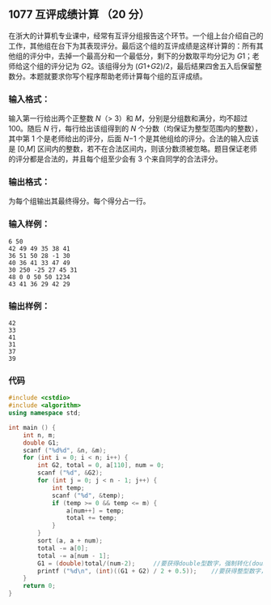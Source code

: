 ## 1077 互评成绩计算 （20 分）

在浙大的计算机专业课中，经常有互评分组报告这个环节。一个组上台介绍自己的工作，其他组在台下为其表现评分。最后这个组的互评成绩是这样计算的：所有其他组的评分中，去掉一个最高分和一个最低分，剩下的分数取平均分记为 *G*1；老师给这个组的评分记为 *G*2。该组得分为 (*G*1+*G*2)/2，最后结果四舍五入后保留整数分。本题就要求你写个程序帮助老师计算每个组的互评成绩。

### 输入格式：

输入第一行给出两个正整数 *N*（> 3）和 *M*，分别是分组数和满分，均不超过 100。随后 *N* 行，每行给出该组得到的 *N* 个分数（均保证为整型范围内的整数），其中第 1 个是老师给出的评分，后面 *N*−1 个是其他组给的评分。合法的输入应该是 [0,*M*] 区间内的整数，若不在合法区间内，则该分数须被忽略。题目保证老师的评分都是合法的，并且每个组至少会有 3 个来自同学的合法评分。

### 输出格式：

为每个组输出其最终得分。每个得分占一行。

### 输入样例：

```in
6 50
42 49 49 35 38 41
36 51 50 28 -1 30
40 36 41 33 47 49
30 250 -25 27 45 31
48 0 0 50 50 1234
43 41 36 29 42 29
```

### 输出样例：

```out
42
33
41
31
37
39
```

### 代码

```c++
#include <cstdio>
#include <algorithm>
using namespace std;

int main () {
	int n, m;
	double G1;
	scanf ("%d%d", &n, &m);
	for (int i = 0; i < n; i++) {
		int G2, total = 0, a[110], num = 0;
		scanf ("%d", &G2);
		for (int j = 0; j < n - 1; j++) {
			int temp;
			scanf ("%d", &temp);
			if (temp >= 0 && temp <= m) {
				a[num++] = temp;
				total += temp;
			}
		}
		sort (a, a + num);
		total -= a[0];
		total -= a[num - 1];
		G1 = (double)total/(num-2);  	//要获得double型数字，强制转化(double)(a)        
		printf ("%d\n", (int)((G1 + G2) / 2 + 0.5));	//要获得整型数字，强制转化(int)(a) 
	}
	return 0;
}
```

